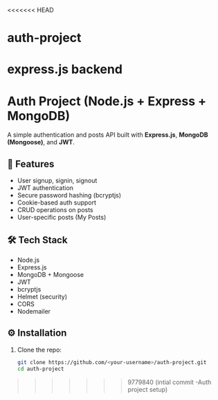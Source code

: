 <<<<<<< HEAD
# auth-project
express.js backend
=======
# Auth Project (Node.js + Express + MongoDB)

A simple authentication and posts API built with **Express.js**, **MongoDB (Mongoose)**, and **JWT**.

## 🚀 Features
- User signup, signin, signout
- JWT authentication
- Secure password hashing (bcryptjs)
- Cookie-based auth support
- CRUD operations on posts
- User-specific posts (My Posts)

## 🛠 Tech Stack
- Node.js
- Express.js
- MongoDB + Mongoose
- JWT
- bcryptjs
- Helmet (security)
- CORS
- Nodemailer

## ⚙️ Installation

1. Clone the repo:
   ```bash
   git clone https://github.com/<your-username>/auth-project.git
   cd auth-project
>>>>>>> 9779840 (intial commit -Auth project setup)
